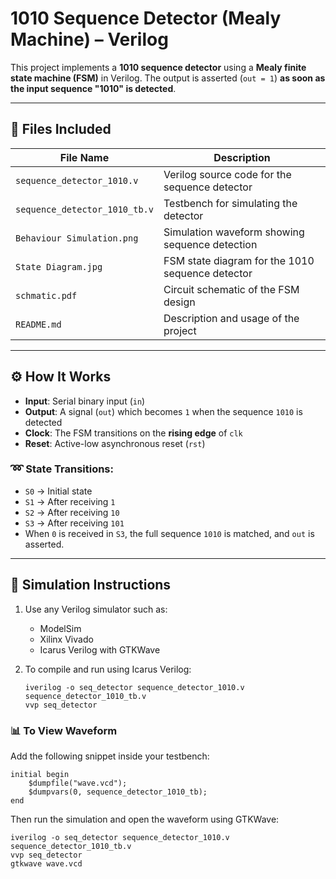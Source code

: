 # 1010 Sequence Detector (Mealy Machine) – Verilog

This project implements a **1010 sequence detector** using a **Mealy finite state machine (FSM)** in Verilog. The output is asserted (`out = 1`) **as soon as the input sequence "1010" is detected**.

---

## 📁 Files Included

| File Name                | Description                                         |
|-------------------------|-----------------------------------------------------|
| `sequence_detector_1010.v`    | Verilog source code for the sequence detector      |
| `sequence_detector_1010_tb.v` | Testbench for simulating the detector             |
| `Behaviour Simulation.png`   | Simulation waveform showing sequence detection     |
| `State Diagram.jpg`          | FSM state diagram for the 1010 sequence detector   |
| `schmatic.pdf`               | Circuit schematic of the FSM design                |
| `README.md`                  | Description and usage of the project               |

---

## ⚙️ How It Works

- **Input**: Serial binary input (`in`)
- **Output**: A signal (`out`) which becomes `1` when the sequence `1010` is detected
- **Clock**: The FSM transitions on the **rising edge** of `clk`
- **Reset**: Active-low asynchronous reset (`rst`)

### ➿ State Transitions:

- `S0` → Initial state
- `S1` → After receiving `1`
- `S2` → After receiving `10`
- `S3` → After receiving `101`
- When `0` is received in `S3`, the full sequence `1010` is matched, and `out` is asserted.

---

## 🧪 Simulation Instructions

1. Use any Verilog simulator such as:
   - ModelSim
   - Xilinx Vivado
   - Icarus Verilog with GTKWave

2. To compile and run using Icarus Verilog:
   ```
   iverilog -o seq_detector sequence_detector_1010.v sequence_detector_1010_tb.v
   vvp seq_detector
   ```
### 📊 To View Waveform

Add the following snippet inside your testbench:
```
initial begin
    $dumpfile("wave.vcd");
    $dumpvars(0, sequence_detector_1010_tb);
end

```

Then run the simulation and open the waveform using GTKWave:

```
iverilog -o seq_detector sequence_detector_1010.v sequence_detector_1010_tb.v
vvp seq_detector
gtkwave wave.vcd
```


